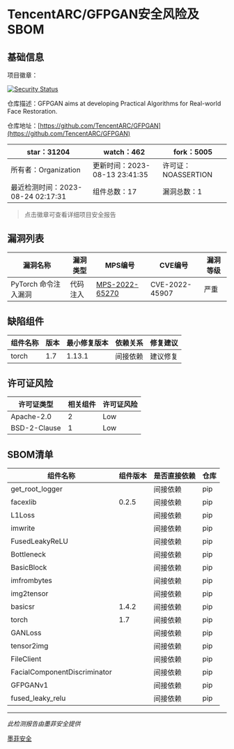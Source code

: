 # TencentARC/GFPGAN安全风险及SBOM

## 基础信息

项目徽章：

[![Security Status](https://www.murphysec.com/platform3/v31/badge/1694413535500394496.svg)](https://www.murphysec.com/console/report/1694413535299067904/1694413535500394496)

仓库描述：GFPGAN aims at developing Practical Algorithms for Real-world Face Restoration.

仓库地址：[https://github.com/TencentARC/GFPGAN](https://github.com/TencentARC/GFPGAN)

| star：31204 | watch：462 | fork：5005 |
| ----------- | -------------- | ------------ |
| 所有者：Organization | 更新时间：2023-08-13 23:41:35 | 许可证：NOASSERTION |
| 最近检测时间：2023-08-24 02:17:31 | 组件总数：17 | 漏洞总数：1 |

> 点击徽章可查看详细项目安全报告



## 漏洞列表

| 漏洞名称 | 漏洞类型 | MPS编号 | CVE编号 | 漏洞等级 |
| ------- | ------ | ------- | ------ | ----- |
|PyTorch 命令注入漏洞|代码注入|[MPS-2022-65270](https://www.oscs1024.com/hd/MPS-2022-65270)|CVE-2022-45907|严重|




## 缺陷组件

| 组件名称 | 版本 | 最小修复版本 | 依赖关系 | 修复建议 |
| -------- | ---- | ------------ | -------- | -------- |
|torch|1.7|1.13.1|间接依赖|建议修复|C:1|H:0|M:0|L:0|




## 许可证风险

| 许可证类型 | 相关组件 | 许可证风险 |
| ---------- | -------- | ---------- |
|Apache-2.0|2|Low|
|BSD-2-Clause|1|Low|




## SBOM清单

| 组件名称 | 组件版本 | 是否直接依赖 | 仓库 |
| -------- | -------- | ------------ | ---- |
|get_root_logger||间接依赖|pip|
|facexlib|0.2.5|间接依赖|pip|
|L1Loss||间接依赖|pip|
|imwrite||间接依赖|pip|
|FusedLeakyReLU||间接依赖|pip|
|Bottleneck||间接依赖|pip|
|BasicBlock||间接依赖|pip|
|imfrombytes||间接依赖|pip|
|img2tensor||间接依赖|pip|
|basicsr|1.4.2|间接依赖|pip|
|torch|1.7|间接依赖|pip|
|GANLoss||间接依赖|pip|
|tensor2img||间接依赖|pip|
|FileClient||间接依赖|pip|
|FacialComponentDiscriminator||间接依赖|pip|
|GFPGANv1||间接依赖|pip|
|fused_leaky_relu||间接依赖|pip|


------

*此检测报告由墨菲安全提供*

[墨菲安全](www.murphysec.com)